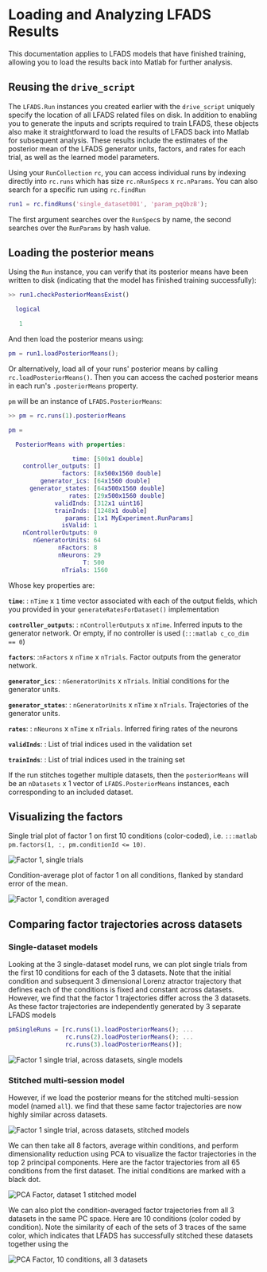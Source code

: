 # Loading and Analyzing LFADS Results

  This documentation applies to LFADS models that have finished training, allowing you to load the results back into Matlab for further analysis.

## Reusing the `drive_script`

The `LFADS.Run` instances you created earlier with the `drive_script` uniquely specify the location of all LFADS related files on disk. In addition to enabling you to generate the inputs and scripts required to train LFADS, these objects also make it straightforward to load the results of LFADS back into Matlab for subsequent analysis. These results include the estimates of the posterior mean of the LFADS generator units, factors, and rates for each trial, as well as the learned model parameters.

Using your `RunCollection` `rc`, you can access individual runs by indexing directly into `rc.runs` which has size `rc.nRunSpecs` x `rc.nParams`. You can also search for a specific run using `rc.findRun`

```matlab
run1 = rc.findRuns('single_dataset001', 'param_pqQbzB');
```

The first argument searches over the `RunSpec`s by name, the second searches over the `RunParams` by hash value.

## Loading the posterior means

Using the `Run` instance, you can verify that its posterior means have been written to disk (indicating that the model has finished training successfully):

```matlab
>> run1.checkPosteriorMeansExist()

  logical

   1
```

And then load the posterior means using:
```matlab
pm = run1.loadPosteriorMeans();
```

Or alternatively, load all of your runs' posterior means by calling `rc.loadPosteriorMeans()`. Then you can access the cached posterior means in each run's `.posteriorMeans` property.

`pm` will be an instance of `LFADS.PosteriorMeans`:

```matlab
>> pm = rc.runs(1).posteriorMeans

pm =

  PosteriorMeans with properties:

                  time: [500x1 double]
    controller_outputs: []
               factors: [8x500x1560 double]
         generator_ics: [64x1560 double]
      generator_states: [64x500x1560 double]
                 rates: [29x500x1560 double]
             validInds: [312x1 uint16]
             trainInds: [1248x1 double]
                params: [1x1 MyExperiment.RunParams]
               isValid: 1
    nControllerOutputs: 0
       nGeneratorUnits: 64
              nFactors: 8
              nNeurons: 29
                     T: 500
               nTrials: 1560
```

Whose key properties are:

**`time`**:
: `nTime` x `1` time vector associated with each of the output fields, which you provided in your `generateRatesForDataset()` implementation

**`controller_outputs`**:
: `nControllerOutputs` x `nTime`. Inferred inputs to the generator network. Or empty, if no controller is used (`:::matlab c_co_dim == 0`)

**`factors`**:
:`nFactors` x `nTime` x `nTrials`. Factor outputs from the generator network.

**`generator_ics`**:
: `nGeneratorUnits` x `nTrials`. Initial conditions for the generator units.

**`generator_states`**:
: `nGeneratorUnits` x `nTime` x `nTrials`. Trajectories of the generator units.

**`rates`**:
: `nNeurons` x `nTime` x `nTrials`. Inferred firing rates of the neurons

**`validInds`**:
: List of trial indices used in the validation set

**`trainInds`**:
: List of trial indices used in the training set

If the run stitches together multiple datasets, then the `posteriorMeans` will be an `nDatasets` x 1 vector of `LFADS.PosteriorMeans` instances, each corresponding to an included dataset.

## Visualizing the factors

Single trial plot of factor 1 on first 10 conditions (color-coded), i.e. `:::matlab pm.factors(1, :, pm.conditionId <= 10)`.

![Factor 1, single trials](images/factor1_pm.png)

Condition-average plot of factor 1 on all conditions, flanked by standard error of the mean.

![Factor 1, condition averaged](images/factor1_pm_means.png)

## Comparing factor trajectories across datasets

### Single-dataset models

Looking at the 3 single-dataset model runs, we can plot single trials from the first 10 conditions for each of the 3 datasets. Note that the initial condition and subsequent 3 dimensional Lorenz atractor trajectory that defines each of the conditions is fixed and constant across datasets. However, we find that the factor 1 trajectories differ across the 3 datasets. As these factor trajectories are independently generated by 3 separate LFADS models

```matlab
pmSingleRuns = [rc.runs(1).loadPosteriorMeans(); ...
                rc.runs(2).loadPosteriorMeans(); ...
                rc.runs(3).loadPosteriorMeans()];
```

![Factor 1 single trial, across datasets, single models](images/factor1_compareSingleRuns.png)

### Stitched multi-session model

However, if we load the posterior means for the stitched multi-session model (named `all`). we find that these same factor trajectories are now highly similar across datasets.

![Factor 1 single trial, across datasets, stitched models](images/factor1_compareStitchedRuns.png)

We can then take all 8 factors, average within conditions, and perform dimensionality reduction using PCA to visualize the factor trajectories in the top 2 principal components. Here are the factor trajectories from all 65 conditions from the first dataset. The initial conditions are marked with a black dot.

![PCA Factor, dataset 1 stitched model](images/pca_stitched1.png)

We can also plot the condition-averaged factor trajectories from all 3 datasets in the same PC space. Here are 10 conditions (color coded by condition). Note the similarity of each of the sets of 3 traces of the same color, which indicates that LFADS has successfully stitched these datasets together using the

![PCA Factor, 10 conditions, all 3 datasets](images/pca_stitched_conditionsAcrossDatasets.png)
